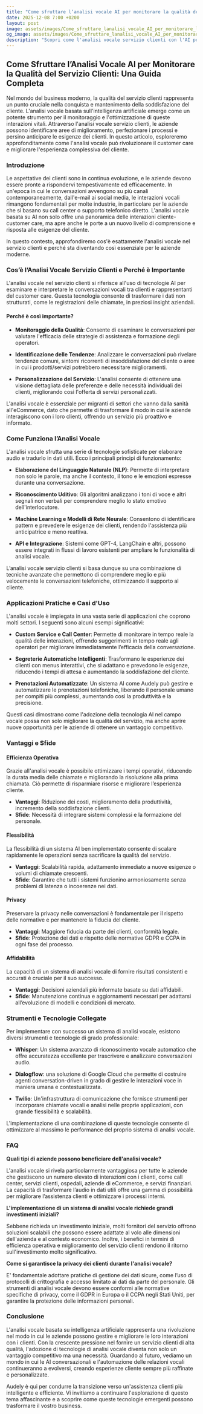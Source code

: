 ```yaml
---
title: "Come sfruttare l’analisi vocale AI per monitorare la qualità del servizio clienti"
date: 2025-12-08 7:00 +0200
layout: post
image: assets/images/Come_sfruttare_lanalisi_vocale_AI_per_monitorare_la_qualit_del_servizio_clienti.jpg
og_image: assets/images/Come_sfruttare_lanalisi_vocale_AI_per_monitorare_la_qualit_del_servizio_clienti.jpg
description: "Scopri come l'analisi vocale servizio clienti con l'AI possa ottimizzare le interazioni e migliorare il customer care con strategie innovative."
---
```


## Come Sfruttare l’Analisi Vocale AI per Monitorare la Qualità del Servizio Clienti: Una Guida Completa

Nel mondo del business moderno, la qualità del servizio clienti rappresenta un punto cruciale nella conquista e mantenimento della soddisfazione del cliente. L'analisi vocale basata sull'intelligenza artificiale emerge come un potente strumento per il monitoraggio e l'ottimizzazione di queste interazioni vitali. Attraverso l'analisi vocale servizio clienti, le aziende possono identificare aree di miglioramento, perfezionare i processi e persino anticipare le esigenze dei clienti. In questo articolo, esploreremo approfonditamente come l'analisi vocale può rivoluzionare il customer care e migliorare l'esperienza complessiva del cliente.

### Introduzione

Le aspettative dei clienti sono in continua evoluzione, e le aziende devono essere pronte a rispondervi tempestivamente ed efficacemente. In un'epoca in cui le conversazioni avvengono su più canali contemporaneamente, dall'e-mail ai social media, le interazioni vocali rimangono fondamentali per molte industrie, in particolare per le aziende che si basano su call center o supporto telefonico diretto. L'analisi vocale basata su AI non solo offre una panoramica delle interazioni cliente-customer care, ma apre anche le porte a un nuovo livello di comprensione e risposta alle esigenze del cliente.

In questo contesto, approfondiremo cos'è esattamente l'analisi vocale nel servizio clienti e perché sta diventando così essenziale per le aziende moderne.

### Cos’è l’Analisi Vocale Servizio Clienti e Perché è Importante

L'analisi vocale nel servizio clienti si riferisce all'uso di tecnologie AI per esaminare e interpretare le conversazioni vocali tra clienti e rappresentanti del customer care. Questa tecnologia consente di trasformare i dati non strutturati, come le registrazioni delle chiamate, in preziosi insight aziendali.

#### Perché è così importante?

- **Monitoraggio della Qualità**: Consente di esaminare le conversazioni per valutare l'efficacia delle strategie di assistenza e formazione degli operatori.
  
- **Identificazione delle Tendenze**: Analizzare le conversazioni può rivelare tendenze comuni, sintomi ricorrenti di insoddisfazione del cliente o aree in cui i prodotti/servizi potrebbero necessitare miglioramenti.
  
- **Personalizzazione del Servizio**: L'analisi consente di ottenere una visione dettagliata delle preferenze e delle necessità individuali dei clienti, migliorando così l'offerta di servizi personalizzati.

L'analisi vocale è essenziale per migranti di settori che vanno dalla sanità all'eCommerce, dato che permette di trasformare il modo in cui le aziende interagiscono con i loro clienti, offrendo un servizio più proattivo e informato.

### Come Funziona l’Analisi Vocale

L'analisi vocale sfrutta una serie di tecnologie sofisticate per elaborare audio e tradurlo in dati utili. Ecco i principali principi di funzionamento:

- **Elaborazione del Linguaggio Naturale (NLP)**: Permette di interpretare non solo le parole, ma anche il contesto, il tono e le emozioni espresse durante una conversazione.
  
- **Riconoscimento Uditivo**: Gli algoritmi analizzano i toni di voce e altri segnali non verbali per comprendere meglio lo stato emotivo dell'interlocutore.

- **Machine Learning e Modelli di Rete Neurale**: Consentono di identificare pattern e prevedere le esigenze dei clienti, rendendo l'assistenza più anticipatrice e meno reattiva.

- **API e Integrazione**: Sistemi come GPT-4, LangChain e altri, possono essere integrati in flussi di lavoro esistenti per ampliare le funzionalità di analisi vocale.

L’analisi vocale servizio clienti si basa dunque su una combinazione di tecniche avanzate che permettono di comprendere meglio e più velocemente le conversazioni telefoniche, ottimizzando il supporto al cliente.

### Applicazioni Pratiche e Casi d'Uso

L'analisi vocale è impiegata in una vasta serie di applicazioni che coprono molti settori. I seguenti sono alcuni esempi significativi:

- **Custom Service e Call Center**: Permette di monitorare in tempo reale la qualità delle interazioni, offrendo suggerimenti in tempo reale agli operatori per migliorare immediatamente l’efficacia della conversazione.

- **Segreterie Automatiche Intelligenti**: Trasformano le esperienze dei clienti con menus interattivi, che si adattano e prevedono le esigenze, riducendo i tempi di attesa e aumentando la soddisfazione del cliente.

- **Prenotazioni Automatizzate**: Un sistema AI come Audely può gestire e automatizzare le prenotazioni telefoniche, liberando il personale umano per compiti più complessi, aumentando così la produttività e la precisione.

Questi casi dimostrano come l'adozione della tecnologia AI nel campo vocale possa non solo migliorare la qualità del servizio, ma anche aprire nuove opportunità per le aziende di ottenere un vantaggio competitivo.

### Vantaggi e Sfide

#### Efficienza Operativa

Grazie all'analisi vocale è possibile ottimizzare i tempi operativi, riducendo la durata media delle chiamate e migliorando la risoluzione alla prima chiamata. Ciò permette di risparmiare risorse e migliorare l’esperienza cliente.

- **Vantaggi**: Riduzione dei costi, miglioramento della produttività, incremento della soddisfazione clienti.
- **Sfide**: Necessità di integrare sistemi complessi e la formazione del personale.

#### Flessibilità

La flessibilità di un sistema AI ben implementato consente di scalare rapidamente le operazioni senza sacrificare la qualità del servizio.

- **Vantaggi**: Scalabilità rapida, adattamento immediato a nuove esigenze o volumi di chiamate crescenti.
- **Sfide**: Garantire che tutti i sistemi funzionino armoniosamente senza problemi di latenza o incoerenze nei dati.

#### Privacy

Preservare la privacy nelle conversazioni è fondamentale per il rispetto delle normative e per mantenere la fiducia del cliente.

- **Vantaggi**: Maggiore fiducia da parte dei clienti, conformità legale.
- **Sfide**: Protezione dei dati e rispetto delle normative GDPR e CCPA in ogni fase del processo.

#### Affidabilità

La capacità di un sistema di analisi vocale di fornire risultati consistenti e accurati è cruciale per il suo successo.

- **Vantaggi**: Decisioni aziendali più informate basate su dati affidabili.
- **Sfide**: Manutenzione continua e aggiornamenti necessari per adattarsi all’evoluzione di modelli e condizioni di mercato.

### Strumenti e Tecnologie Collegate

Per implementare con successo un sistema di analisi vocale, esistono diversi strumenti e tecnologie di grado professionale:

- **Whisper**: Un sistema avanzato di riconoscimento vocale automatico che offre accuratezza eccellente per trascrivere e analizzare conversazioni audio.
  
- **Dialogflow**: una soluzione di Google Cloud che permette di costruire agenti conversation-driven in grado di gestire le interazioni voce in maniera umana e contestualizzata.

- **Twilio**: Un'infrastruttura di comunicazione che fornisce strumenti per incorporare chiamate vocali e analisi nelle proprie applicazioni, con grande flessibilità e scalabilità.

L'implementazione di una combinazione di queste tecnologie consente di ottimizzare al massimo le performance del proprio sistema di analisi vocale.

### FAQ

**Quali tipi di aziende possono beneficiare dell'analisi vocale?**

L'analisi vocale si rivela particolarmente vantaggiosa per tutte le aziende che gestiscono un numero elevato di interazioni con i clienti, come call center, servizi clienti, ospedali, aziende di eCommerce, e servizi finanziari. La capacità di trasformare l’audio in dati utili offre una gamma di possibilità per migliorare l’assistenza clienti e ottimizzare i processi interni.

**L'implementazione di un sistema di analisi vocale richiede grandi investimenti iniziali?**

Sebbene richieda un investimento iniziale, molti fornitori del servizio offrono soluzioni scalabili che possono essere adattate al volo alle dimensioni dell'azienda e al contesto economico. Inoltre, i benefici in termini di efficienza operativa e miglioramento del servizio clienti rendono il ritorno sull'investimento molto significativo.

**Come si garantisce la privacy dei clienti durante l'analisi vocale?**

E' fondamentale adottare pratiche di gestione dei dati sicure, come l’uso di protocolli di crittografia e accesso limitato ai dati da parte del personale. Gli strumenti di analisi vocale devono essere conformi alle normative specifiche di privacy, come il GDPR in Europa o il CCPA negli Stati Uniti, per garantire la protezione delle informazioni personali.

### Conclusione

L'analisi vocale basata su intelligenza artificiale rappresenta una rivoluzione nel modo in cui le aziende possono gestire e migliorare le loro interazioni con i clienti. Con la crescente pressione nel fornire un servizio clienti di alta qualità, l'adozione di tecnologie di analisi vocale diventa non solo un vantaggio competitivo ma una necessità. Guardando al futuro, vediamo un mondo in cui le AI conversazionali e l'automazione delle relazioni vocali continueranno a evolversi, creando esperienze cliente sempre più raffinate e personalizzate.

Audely è qui per condurre la transizione verso un'assistenza clienti più intelligente e efficiente. Vi invitiamo a continuare l'esplorazione di questo tema affascinante e a scoprire come queste tecnologie emergenti possono trasformare il vostro business.
